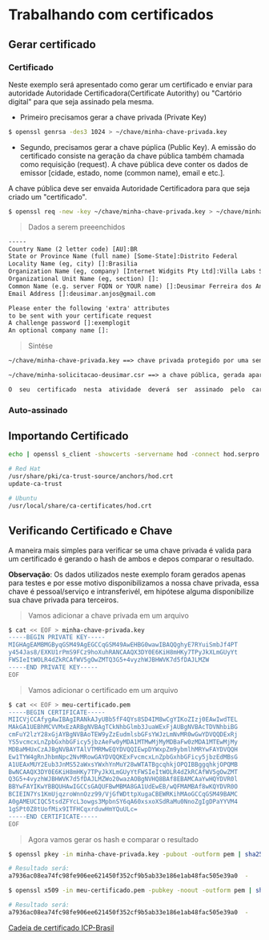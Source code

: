 # Trabalhando com certificados

## Gerar certificado

### Certificado
Neste exemplo será apresentado como gerar um certificado e enviar para autoridade Autoridade Certificadora(Certificate Autorithy) ou "Cartório digital" para que seja assinado pela mesma.

* Primeiro precisamos gerar a chave privada (Private Key)
~~~sh
$ openssl genrsa -des3 1024 > ~/chave/minha-chave-privada.key
~~~

* Segundo, precisamos gerar a chave púplica (Public Key).
A emissão do certificado consiste na geração da chave pública também chamada como requisição (request). A chave pública deve conter os  dados de emissor [cidade, estado, nome (common name), email e etc.].

A chave pública deve ser envaida Autoridade Certificadora para que seja criado um "certificado".

~~~sh
$ openssl req -new -key ~/chave/minha-chave-privada.key > ~/chave/minha-solicitacao-deusimar.csr
~~~

> Dados a serem preeenchidos
~~~txt
-----
Country Name (2 letter code) [AU]:BR
State or Province Name (full name) [Some-State]:Distrito Federal
Locality Name (eg, city) []:Brasilia
Organization Name (eg, company) [Internet Widgits Pty Ltd]:Villa Labs Serviços Digitais
Organizational Unit Name (eg, section) []:
Common Name (e.g. server FQDN or YOUR name) []:Deusimar Ferreira dos Anjos
Email Address []:deusimar.anjos@gmail.com

Please enter the following 'extra' attributes
to be sent with your certificate request
A challenge password []:exemplogit
An optional company name []:
~~~

> Sintése
~~~txt
~/chave/minha-chave-privada.key ==> chave privada protegido por uma senha. Nunca deve ser compartilhada, enviada ou entregue a alguém, principalmente a senha que abre esse arquivo.

~/chave/minha-solicitacao-deusimar.csr ==> a chave pública, gerada apartir de uma chave privada, contém seus dados. Esse arquivo é o que você envia a Autoridade Certificadora.
~~~

~~~txt
O  seu  certificado  nesta  atividade  deverá  ser  assinado  pelo  cartório digital  que  você  criou  na  parte  I.  Para  entender  melhor  como proceder, assista ao vídeo disponível no Youtube.-XCA -Vídeo 3 -Colocando o cartório para funcionarhttps://www.youtube.com/watch?v=2D2b9Pbl1UI
~~~

### Auto-assinado

## Importando Certificado
~~~bash
echo | openssl s_client -showcerts -servername hod -connect hod.serpro.gov.br:443 2>/dev/null | awk '/-----BEGIN CERTIFICATE-----/, /-----END CERTIFICATE-----/' >> ?

# Red Hat
/usr/share/pki/ca-trust-source/anchors/hod.crt
update-ca-trust

# Ubuntu
/usr/local/share/ca-certificates/hod.crt
~~~

## Verificando Certificado e Chave
A maneira mais simples para verificar se uma chave privada é valida para um certificado é gerando o hash de ambos e depos comparar o resultado.

**Observação**: Os dados utilizados neste exemplo foram gerados apenas para testes e por esse motivo disponibilizamos a nossa chave privada, essa chave é pessoal/serviço e intransferivél, em hipótese alguma disponibilize sua chave privada para terceiros. 

> Vamos adicionar a chave privada em um arquivo
~~~sh
$ cat << EOF > minha-chave-privada.key
-----BEGIN PRIVATE KEY-----
MIGHAgEAMBMGByqGSM49AgEGCCqGSM49AwEHBG0wawIBAQQghyE7RYuiSmbJf4PT
y454Jas8/EXKU1rPmS9FCz9hoXuhRANCAAQX3DY0E6KiH8mHKy7TPyJkXLmGUyYt
FWSIeItWOLR4dZkRCAfWV5gOwZMTQ3G5+4vyzhWJBHWVK7d5fDAJLMZW
-----END PRIVATE KEY-----
EOF
~~~

> Vamos adicionar o certificado em um arquivo
~~~sh
$ cat << EOF > meu-certificado.pem
-----BEGIN CERTIFICATE-----
MIICVjCCAfygAwIBAgIRANkAJyUBb5fF4QYs8SD4IM8wCgYIKoZIzj0EAwIwdTEL
MAkGA1UEBhMCVVMxEzARBgNVBAgTCkNhbGlmb3JuaWExFjAUBgNVBAcTDVNhbiBG
cmFuY2lzY28xGjAYBgNVBAoTEW9yZzEudmlsbGFsYWJzLmNvMR0wGwYDVQQDExRj
YS5vcmcxLnZpbGxhbGFicy5jbzAeFw0yMDA1MTMwMjMyMDBaFw0zMDA1MTEwMjMy
MDBaMHUxCzAJBgNVBAYTAlVTMRMwEQYDVQQIEwpDYWxpZm9ybmlhMRYwFAYDVQQH
Ew1TYW4gRnJhbmNpc2NvMRowGAYDVQQKExFvcmcxLnZpbGxhbGFicy5jbzEdMBsG
A1UEAxMUY2Eub3JnMS52aWxsYWxhYnMuY28wWTATBgcqhkjOPQIBBggqhkjOPQMB
BwNCAAQX3DY0E6KiH8mHKy7TPyJkXLmGUyYtFWSIeItWOLR4dZkRCAfWV5gOwZMT
Q3G5+4vyzhWJBHWVK7d5fDAJLMZWo20wazAOBgNVHQ8BAf8EBAMCAaYwHQYDVR0l
BBYwFAYIKwYBBQUHAwIGCCsGAQUFBwMBMA8GA1UdEwEB/wQFMAMBAf8wKQYDVR0O
BCIEIN7Ys1KmUjqzroWnnOzz99/VjGfWDttpXugaCBEWRKihMAoGCCqGSM49BAMC
A0gAMEUCIQC5tsdZFYcL3owgs3MpbnSY6qA60xsxoXSdRaMu0NnoZgIgDPaYYVM4
1gSPt0Z8tUofMix9ITFHCqxrduwHmYQuULc=
-----END CERTIFICATE-----
EOF
~~~

> Agora vamos gerar os hash e comparar o resultado
~~~sh
$ openssl pkey -in minha-chave-privada.key -pubout -outform pem | sha256sum

# Resultado será:
a7936ac08ea74fc98fe906ee621450f352cf9b5ab33e186e1ab48fac505e39a0  -

$ openssl x509 -in meu-certificado.pem -pubkey -noout -outform pem | sha256sum

# Resultado será:
a7936ac08ea74fc98fe906ee621450f352cf9b5ab33e186e1ab48fac505e39a0  -
~~~

[Cadeia de certificado ICP-Brasil](https://blog.certisign.com.br/certificado-digital-ssl-invalido-ou-nao-confiavel-na-rfb/)
